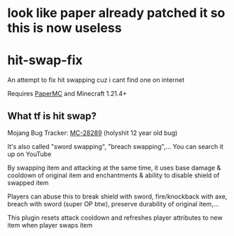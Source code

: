 # look like paper already patched it so this is now useless

# hit-swap-fix

An attempt to fix hit swapping cuz i cant find one on internet

Requires [PaperMC](https://papermc.io/downloads/paper) and Minecraft 1.21.4+

## What tf is hit swap?

Mojang Bug Tracker: [MC-28289](https://bugs.mojang.com/browse/MC-28289) (holyshit 12 year old bug)

It's also called "sword swapping", "breach swapping",... You can search it up on YouTube

By swapping item and attacking at the same time, it uses base damage & cooldown of original item and enchantments & ability to disable shield of swapped item

Players can abuse this to break shield with sword, fire/knockback with axe, breach with sword (super OP btw), preserve durability of original item,...

This plugin resets attack cooldown and refreshes player attributes to new item when player swaps item
